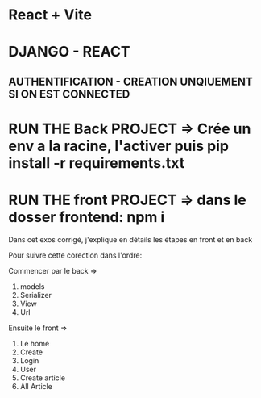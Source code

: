 # React + Vite

<!-- This template provides a minimal setup to get React working in Vite with HMR and some ESLint rules.

Currently, two official plugins are available:

- [@vitejs/plugin-react](https://github.com/vitejs/vite-plugin-react/blob/main/packages/plugin-react/README.md) uses [Babel](https://babeljs.io/) for Fast Refresh
- [@vitejs/plugin-react-swc](https://github.com/vitejs/vite-plugin-react-swc) uses [SWC](https://swc.rs/) for Fast Refresh -->

# DJANGO - REACT 
## AUTHENTIFICATION - CREATION UNQIUEMENT SI ON EST CONNECTED

# RUN THE Back PROJECT => Crée un env a la racine, l'activer puis pip install -r requirements.txt
# RUN THE front PROJECT => dans le dosser frontend: npm i

Dans cet exos corrigé, j'explique en détails les étapes en front et en back

Pour suivre cette corection dans l'ordre:

Commencer par le back =>

1) models
2) Serializer
3) View
4) Url

Ensuite le front =>

1) Le home
2) Create
3) Login
4) User
5) Create article
6) All Article